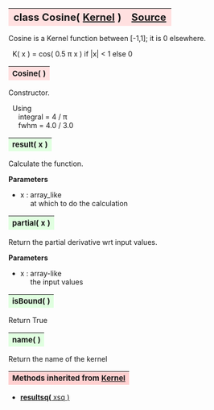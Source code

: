 ---
---
<br><br>

<a name="Cosine"></a>
<table><thead style="background-color:#FFE0E0; width:100%; font-size:20px"><tr><th style="text-align:left">
<strong>class Cosine(</strong> <a href="./Kernel.html">Kernel</a> )</th><th style="text-align:right"><a href=https://github.com/dokester/BayesicFitting/blob/master/BayesicFitting/source/kernels/Cosine.py target=_blank>Source</a></th></tr></thead></table>

Cosine is a Kernel function between [-1,1]; it is 0 elsewhere.

&nbsp; K( x ) = cos( 0.5 &pi; x )  if |x| < 1 else 0


<a name="Cosine"></a>
<table><thead style="background-color:#FFE0E0; width:100%; font-size:15px"><tr><th style="text-align:left">
<strong>Cosine(</strong> ) 
</th></tr></thead></table>

Constructor.

&nbsp; Using
<br>&nbsp;&nbsp;&nbsp;&nbsp; integral = 4 / &pi;
<br>&nbsp;&nbsp;&nbsp;&nbsp; fwhm = 4.0 / 3.0


<a name="result"></a>
<table><thead style="background-color:#E0FFE0; width:100%; font-size:15px"><tr><th style="text-align:left">
<strong>result(</strong> x )
</th></tr></thead></table>
Calculate the function.

<b>Parameters</b>

* x  :  array_like
<br>&nbsp;&nbsp;&nbsp;&nbsp; at which to do the calculation

<a name="partial"></a>
<table><thead style="background-color:#E0FFE0; width:100%; font-size:15px"><tr><th style="text-align:left">
<strong>partial(</strong> x )
</th></tr></thead></table>
Return the partial derivative wrt input values.

<b>Parameters</b>

* x  :  array-like
<br>&nbsp;&nbsp;&nbsp;&nbsp; the input values

<a name="isBound"></a>
<table><thead style="background-color:#E0FFE0; width:100%; font-size:15px"><tr><th style="text-align:left">
<strong>isBound(</strong> )
</th></tr></thead></table>

Return True 
<a name="name"></a>
<table><thead style="background-color:#E0FFE0; width:100%; font-size:15px"><tr><th style="text-align:left">
<strong>name(</strong> )
</th></tr></thead></table>

Return the name of the kernel 
<table><thead style="background-color:#FFD0D0; width:100%; font-size:15px"><tr><th style="text-align:left">
<strong>Methods inherited from</strong> <a href="./Kernel.html">Kernel</a></th></tr></thead></table>


* [<strong>resultsq(</strong> xsq )](./Kernel.md#resultsq)

